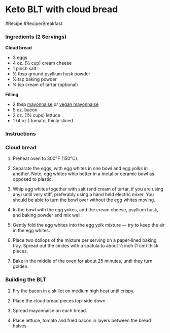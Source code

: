 
# Keto BLT with cloud bread

#Recipe 
#Recipe/Breakfast 

### Ingredients (2 Servings)

**Cloud bread**

-   3 eggs
-   4 oz. (½ cup) cream cheese
-   1 pinch salt
-   ½ tbsp ground psyllium husk powder
-   ½ tsp baking powder
-   ¼ tsp cream of tartar (optional)

**Filling**

-   2 tbsp [mayonnaise](https://www.dietdoctor.com/recipes/mayonnaise) or [vegan mayonnaise](https://www.dietdoctor.com/recipes/vegan-keto-mayo)
-   5 oz. bacon
-   2 oz. (1½ cups) lettuce
-   1 (4 oz.) tomato, thinly sliced

### Instructions

### Cloud bread

1.  Preheat oven to 300°F (150°C).
    
2.  Separate the eggs, with egg whites in one bowl and egg yolks in another. Note, egg whites whip better in a metal or ceramic bowl as opposed to plastic.
    
3.  Whip egg whites together with salt (and cream of tartar, if you are using any) until very stiff, preferably using a hand held electric mixer. You should be able to turn the bowl over without the egg whites moving.
    
4.  In the bowl with the egg yokes, add the cream cheese, psyllium husk, and baking powder and mix well.
    
5.  Gently fold the egg whites into the egg yolk mixture — try to keep the air in the egg whites.
    
6.  Place two dollops of the mixture per serving on a paper-lined baking tray. Spread out the circles with a spatula to about ½ inch (1 cm) thick pieces.
    
7.  Bake in the middle of the oven for about 25 minutes, until they turn golden.
    

### Building the BLT

1.  Fry the bacon in a skillet on medium high heat until crispy.
    
2.  Place the cloud bread pieces top-side down.
    
3.  Spread mayonnaise on each bread.
    
4.  Place lettuce, tomato and fried bacon in layers between the bread halves.
